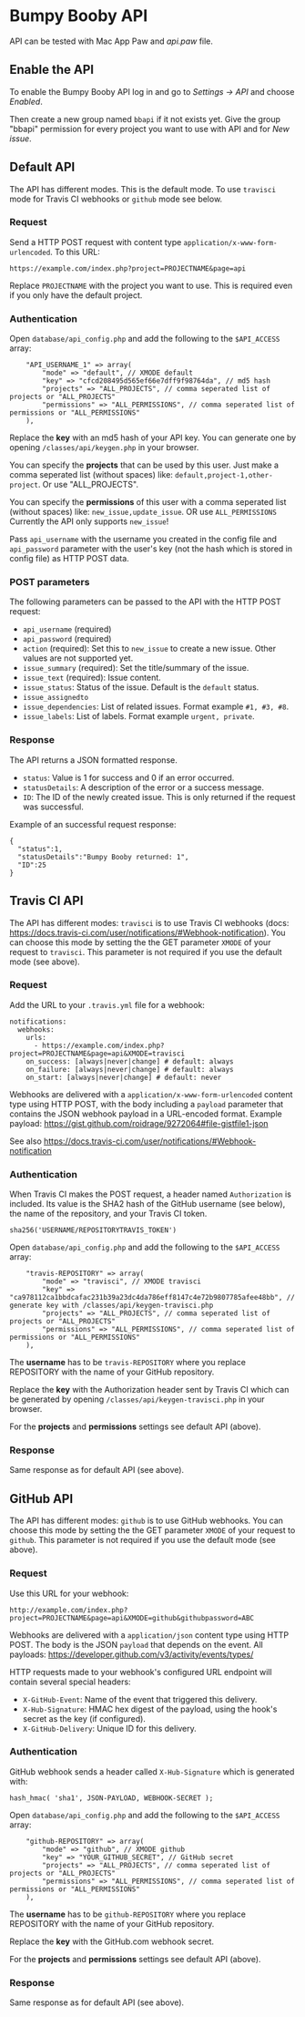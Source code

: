 # Bumpy Booby API

API can be tested with Mac App Paw and *api.paw* file.

## Enable the API

To enable the Bumpy Booby API log in and go to *Settings -> API* and choose *Enabled*.

Then create a new group named `bbapi` if it not exists yet.
Give the group "bbapi" permission for every project you want to use with API and for *New issue*.





## Default API

The API has different modes. This is the default mode. To use `travisci` mode for Travis CI webhooks or `github` mode see below. 

### Request

Send a HTTP POST request with content type `application/x-www-form-urlencoded`. To this URL:

```
https://example.com/index.php?project=PROJECTNAME&page=api
```

Replace `PROJECTNAME` with the project you want to use. This is required even if you only have the default project.

### Authentication

Open `database/api_config.php` and add the following to the `$API_ACCESS` array:

```
    "API_USERNAME_1" => array(
    	"mode" => "default", // XMODE default
    	"key" => "cfcd208495d565ef66e7dff9f98764da", // md5 hash
    	"projects" => "ALL_PROJECTS", // comma seperated list of projects or "ALL_PROJECTS"
    	"permissions" => "ALL_PERMISSIONS", // comma seperated list of permissions or "ALL_PERMISSIONS"
    ),

```

Replace the **key** with an md5 hash of your API key. You can generate one by opening `/classes/api/keygen.php` in your browser.

You can specify the **projects** that can be used by this user. Just make a comma seperated list (without spaces) like: `default,project-1,other-project`. Or use "ALL_PROJECTS".

You can specify the **permissions** of this user with a comma seperated list (without spaces) like: `new_issue,update_issue`. OR use `ALL_PERMISSIONS` Currently the API only supports `new_issue`!

Pass `api_username` with the username you created in the config file and `api_password` parameter with the user's key (not the hash which is stored in config file) as HTTP POST data.


### POST parameters

The following parameters can be passed to the API with the HTTP POST request:

 * `api_username` (required)
 * `api_password` (required)
 * `action` (required): Set this to `new_issue` to create a new issue. Other values are not supported yet.
 * `issue_summary` (required): Set the title/summary of the issue.
 * `issue_text` (required): Issue content.
 * `issue_status`: Status of the issue. Default is the `default` status.
 * `issue_assignedto`
 * `issue_dependencies`: List of related issues. Format example `#1, #3, #8`.
 * `issue_labels`: List of labels. Format example `urgent, private`.

### Response

The API returns a JSON formatted response.

 * `status`: Value is 1 for success and 0 if an error occurred.
 * `statusDetails`: A description of the error or a success message.
 * `ID`: The ID of the newly created issue. This is only returned if the request was successful.

Example of an successful request response:

```
{
  "status":1,
  "statusDetails":"Bumpy Booby returned: 1",
  "ID":25
}
```




## Travis CI API

The API has different modes: `travisci` is to use Travis CI webhooks (docs: <https://docs.travis-ci.com/user/notifications/#Webhook-notification>). 
You can choose this mode by setting the the GET parameter `XMODE` of your request to `travisci`. This parameter is not required if you use the default mode (see above).

### Request

Add the URL to your `.travis.yml` file for a webhook:

```
notifications:
  webhooks:
    urls:
      - https://example.com/index.php?project=PROJECTNAME&page=api&XMODE=travisci
    on_success: [always|never|change] # default: always
    on_failure: [always|never|change] # default: always
    on_start: [always|never|change] # default: never
```

Webhooks are delivered with a `application/x-www-form-urlencoded` content type using HTTP POST, with the body including a `payload` parameter that contains the JSON webhook payload in a URL-encoded format.
Example payload: <https://gist.github.com/roidrage/9272064#file-gistfile1-json>

See also <https://docs.travis-ci.com/user/notifications/#Webhook-notification>

### Authentication

When Travis CI makes the POST request, a header named `Authorization` is included. Its value is the SHA2 hash of the GitHub username (see below), the name of the repository, and your Travis CI token.

```
sha256('USERNAME/REPOSITORYTRAVIS_TOKEN')
```

Open `database/api_config.php` and add the following to the `$API_ACCESS` array:

```
    "travis-REPOSITORY" => array(
    	"mode" => "travisci", // XMODE travisci
    	"key" => "ca978112ca1bbdcafac231b39a23dc4da786eff8147c4e72b9807785afee48bb", // generate key with /classes/api/keygen-travisci.php
    	"projects" => "ALL_PROJECTS", // comma seperated list of projects or "ALL_PROJECTS"
    	"permissions" => "ALL_PERMISSIONS", // comma seperated list of permissions or "ALL_PERMISSIONS"
    ),

```

The **username** has to be `travis-REPOSITORY` where you replace REPOSITORY with the name of your GitHub repository.

Replace the **key** with the Authorization header sent by Travis CI which can be generated by opening `/classes/api/keygen-travisci.php` in your browser.

For the **projects** and **permissions** settings see default API (above).

### Response

Same response as for default API (see above).




## GitHub API

The API has different modes: `github` is to use GitHub webhooks.
You can choose this mode by setting the the GET parameter `XMODE` of your request to `github`. This parameter is not required if you use the default mode (see above).

### Request

Use this URL for your webhook:

```
http://example.com/index.php?project=PROJECTNAME&page=api&XMODE=github&githubpassword=ABC
```

Webhooks are delivered with a `application/json` content type using HTTP POST. The body is the JSON `payload` that depends on the event.
All payloads: <https://developer.github.com/v3/activity/events/types/>

HTTP requests made to your webhook's configured URL endpoint will contain several special headers:

 * `X-GitHub-Event`: Name of the event that triggered this delivery.
 * `X-Hub-Signature`: HMAC hex digest of the payload, using the hook's secret as the key (if configured).
 * `X-GitHub-Delivery`: Unique ID for this delivery.


### Authentication

GitHub webhook sends a header called `X-Hub-Signature` which is generated with:

```
hash_hmac( 'sha1', JSON-PAYLOAD, WEBHOOK-SECRET );
```

Open `database/api_config.php` and add the following to the `$API_ACCESS` array:

```
    "github-REPOSITORY" => array(
    	"mode" => "github", // XMODE github
    	"key" => "YOUR_GITHUB_SECRET", // GitHub secret
    	"projects" => "ALL_PROJECTS", // comma seperated list of projects or "ALL_PROJECTS"
    	"permissions" => "ALL_PERMISSIONS", // comma seperated list of permissions or "ALL_PERMISSIONS"
    ),

```

The **username** has to be `github-REPOSITORY` where you replace REPOSITORY with the name of your GitHub repository.

Replace the **key** with the GitHub.com webhook secret.

For the **projects** and **permissions** settings see default API (above).


### Response

Same response as for default API (see above).
